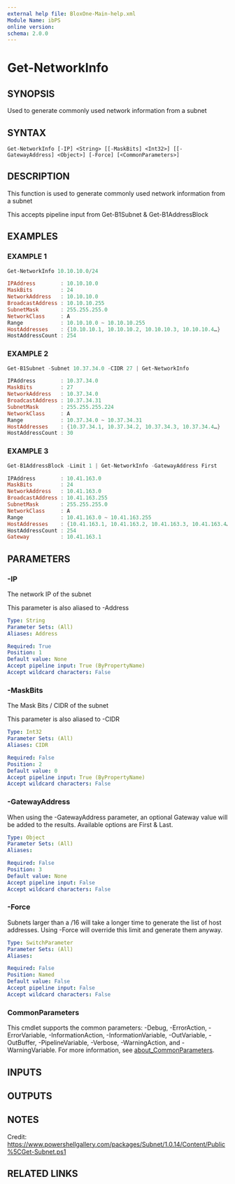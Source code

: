 ```yaml
---
external help file: BloxOne-Main-help.xml
Module Name: ibPS
online version:
schema: 2.0.0
---
```


# Get-NetworkInfo

## SYNOPSIS
Used to generate commonly used network information from a subnet

## SYNTAX

```
Get-NetworkInfo [-IP] <String> [[-MaskBits] <Int32>] [[-GatewayAddress] <Object>] [-Force] [<CommonParameters>]
```

## DESCRIPTION
This function is used to generate commonly used network information from a subnet

This accepts pipeline input from Get-B1Subnet & Get-B1AddressBlock

## EXAMPLES

### EXAMPLE 1
```powershell
Get-NetworkInfo 10.10.10.0/24

IPAddress        : 10.10.10.0
MaskBits         : 24
NetworkAddress   : 10.10.10.0
BroadcastAddress : 10.10.10.255
SubnetMask       : 255.255.255.0
NetworkClass     : A
Range            : 10.10.10.0 ~ 10.10.10.255
HostAddresses    : {10.10.10.1, 10.10.10.2, 10.10.10.3, 10.10.10.4…}
HostAddressCount : 254
```

### EXAMPLE 2
```powershell
Get-B1Subnet -Subnet 10.37.34.0 -CIDR 27 | Get-NetworkInfo

IPAddress        : 10.37.34.0
MaskBits         : 27
NetworkAddress   : 10.37.34.0
BroadcastAddress : 10.37.34.31
SubnetMask       : 255.255.255.224
NetworkClass     : A
Range            : 10.37.34.0 ~ 10.37.34.31
HostAddresses    : {10.37.34.1, 10.37.34.2, 10.37.34.3, 10.37.34.4…}
HostAddressCount : 30
```

### EXAMPLE 3
```powershell
Get-B1AddressBlock -Limit 1 | Get-NetworkInfo -GatewayAddress First

IPAddress        : 10.41.163.0
MaskBits         : 24
NetworkAddress   : 10.41.163.0
BroadcastAddress : 10.41.163.255
SubnetMask       : 255.255.255.0
NetworkClass     : A
Range            : 10.41.163.0 ~ 10.41.163.255
HostAddresses    : {10.41.163.1, 10.41.163.2, 10.41.163.3, 10.41.163.4…}
HostAddressCount : 254
Gateway          : 10.41.163.1
```

## PARAMETERS

### -IP
The network IP of the subnet

This parameter is also aliased to -Address

```yaml
Type: String
Parameter Sets: (All)
Aliases: Address

Required: True
Position: 1
Default value: None
Accept pipeline input: True (ByPropertyName)
Accept wildcard characters: False
```

### -MaskBits
The Mask Bits / CIDR of the subnet

This parameter is also aliased to -CIDR

```yaml
Type: Int32
Parameter Sets: (All)
Aliases: CIDR

Required: False
Position: 2
Default value: 0
Accept pipeline input: True (ByPropertyName)
Accept wildcard characters: False
```

### -GatewayAddress
When using the -GatewayAddress parameter, an optional Gateway value will be added to the results.
Available options are First & Last.

```yaml
Type: Object
Parameter Sets: (All)
Aliases:

Required: False
Position: 3
Default value: None
Accept pipeline input: False
Accept wildcard characters: False
```

### -Force
Subnets larger than a /16 will take a longer time to generate the list of host addresses.
Using -Force will override this limit and generate them anyway.

```yaml
Type: SwitchParameter
Parameter Sets: (All)
Aliases:

Required: False
Position: Named
Default value: False
Accept pipeline input: False
Accept wildcard characters: False
```

### CommonParameters
This cmdlet supports the common parameters: -Debug, -ErrorAction, -ErrorVariable, -InformationAction, -InformationVariable, -OutVariable, -OutBuffer, -PipelineVariable, -Verbose, -WarningAction, and -WarningVariable. For more information, see [about_CommonParameters](http://go.microsoft.com/fwlink/?LinkID=113216).

## INPUTS

## OUTPUTS

## NOTES
Credit: https://www.powershellgallery.com/packages/Subnet/1.0.14/Content/Public%5CGet-Subnet.ps1

## RELATED LINKS
